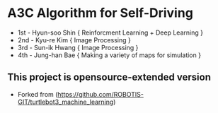 # A3C Algorithm for Self-Driving


<ul>
  <li> 1st - Hyun-soo Shin { Reinforcment Learning + Deep Learning } </li>  
  <li> 2nd - Kyu-re Kim { Image Processing } </li>  
  <li> 3rd - Sun-ik Hwang { Image Processing } </li>  
  <li> 4th - Jung-han Bae { Making a variety of maps for simulation } </li>  
</ul>

## This project is opensource-extended version
- Forked from (https://github.com/ROBOTIS-GIT/turtlebot3_machine_learning)
